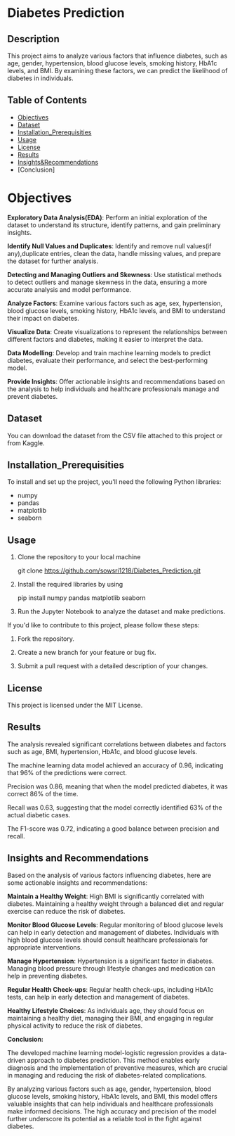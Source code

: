# Diabetes Prediction

## Description
This project aims to analyze various factors that influence diabetes, such as age, gender, hypertension, blood glucose levels, smoking history, HbA1c levels, and BMI. By examining these factors, we can predict the likelihood of diabetes in individuals.

## Table of Contents
- [Objectives](#Objectives)
- [Dataset](#Dataset)
- [Installation_Prerequisities](#Installation_Prerequisities)
- [Usage](#Usage)
- [License](#license)
- [Results](#Results)
- [Insights&Recommendations](#Insights&Recommendations)
- [Conclusion]

# Objectives

**Exploratory Data Analysis(EDA)**: Perform an initial exploration of the dataset to understand its structure, identify patterns, and gain preliminary insights.

**Identify Null Values and Duplicates**: Identify and remove null values(if any),duplicate entries, clean the data, handle missing values, and prepare the dataset for further analysis.

**Detecting and Managing Outliers and Skewness**: Use statistical methods to detect outliers and manage skewness in the data, ensuring a more accurate analysis and model performance.

**Analyze Factors**: Examine various factors such as age, sex, hypertension, blood glucose levels, smoking history, HbA1c levels, and BMI to understand their impact on diabetes.

**Visualize Data**: Create visualizations to represent the relationships between different factors and diabetes, making it easier to interpret the data.

**Data Modelling**: Develop and train machine learning models to predict diabetes, evaluate their performance, and select the best-performing model.

**Provide Insights**: Offer actionable insights and recommendations based on the analysis to help individuals and healthcare professionals manage and prevent diabetes.

## Dataset

You can download the dataset from the CSV file attached to this project or from Kaggle.

## Installation_Prerequisities

To install and set up the project, you'll need the following Python libraries:
- numpy
- pandas
- matplotlib
- seaborn



## Usage

1. Clone the repository to your local machine

      git clone https://github.com/sowsri1218/Diabetes_Prediction.git

2.	Install the required libraries by using

      pip install numpy pandas matplotlib seaborn

3.	Run the Jupyter Notebook to analyze the dataset and make predictions.

If you'd like to contribute to this project, please follow these steps:

1.	Fork the repository.

2.	Create a new branch for your feature or bug fix.

3.	Submit a pull request with a detailed description of your changes.

## License

This project is licensed under the MIT License.

## Results

The analysis revealed significant correlations between diabetes and factors such as age, BMI, hypertension, HbA1c, and blood glucose levels.

The machine learning data model achieved an accuracy of 0.96, indicating that 96% of the predictions were correct.

Precision was 0.86, meaning that when the model predicted diabetes, it was correct 86% of the time.

Recall was 0.63, suggesting that the model correctly identified 63% of the actual diabetic cases.

The F1-score was 0.72, indicating a good balance between precision and recall.

## Insights and Recommendations

Based on the analysis of various factors influencing diabetes, here are some actionable insights and recommendations:

**Maintain a Healthy Weight**: High BMI is significantly correlated with diabetes. Maintaining a healthy weight through a balanced diet and regular exercise can reduce the risk of diabetes.

**Monitor Blood Glucose Levels**: Regular monitoring of blood glucose levels can help in early detection and management of diabetes. Individuals with high blood glucose levels should consult healthcare professionals for appropriate interventions.

**Manage Hypertension**: Hypertension is a significant factor in diabetes. Managing blood pressure through lifestyle changes and medication can help in preventing diabetes.

**Regular Health Check-ups**: Regular health check-ups, including HbA1c tests, can help in early detection and management of diabetes. 

**Healthy Lifestyle Choices**: As individuals age, they should focus on maintaining a healthy diet, managing their BMI, and engaging in regular physical activity to reduce the risk of diabetes.


**Conclusion:** 

The developed machine learning model-logistic regression provides a data-driven approach to diabetes prediction. This method enables early diagnosis and the implementation of preventive measures, which are crucial in managing and reducing the risk of diabetes-related complications.

By analyzing various factors such as age, gender, hypertension, blood glucose levels, smoking history, HbA1c levels, and BMI, this model offers valuable insights that can help individuals and healthcare professionals make informed decisions. The high accuracy and precision of the model further underscore its potential as a reliable tool in the fight against diabetes.
